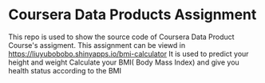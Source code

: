 # Coursera Data Products Assignment
This repo is used to show the source code of Coursera Data Product Course's assigment.
This assignment can be viewd in https://liuyubobobo.shinyapps.io/bmi-calculator
It is used to predict your height and weight
Calculate your BMI( Body Mass Index)
and give you health status according to the BMI
